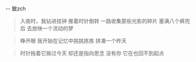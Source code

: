 -- 致zch
> 入夜时，我钻进挂钟
> 推着时针倒转
> 一路收集那些光影的碎片
> 塞满八个裤兜后
> 去放映一个流动的梦

> 睁开眼
> 我开始在记忆中挑挑拣拣
> 拼凑一个昨天

> 时针拖着它挨过今天
> 却还是指向思念
> 没有你
> 它在也回不到起点
<!-- ##{"timestamp":1712742574}## -->